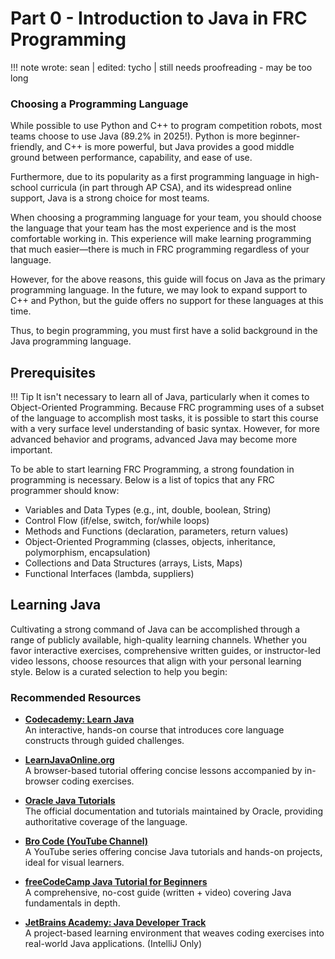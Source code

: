 # Part 0 - Introduction to Java in FRC Programming

!!! note
    wrote: sean | edited: tycho | still needs proofreading - may be too long

### Choosing a Programming Language
While possible to use Python and C++ to program competition robots, most teams choose to use Java (89.2% in 2025!). Python is more beginner-friendly, and C++ is more powerful, but Java provides a good middle ground between performance, capability, and ease of use. 

Furthermore, due to its popularity as a first programming language in high-school curricula (in part through AP CSA), and its widespread online support, Java is a strong choice for most teams. 

When choosing a programming language for your team, you should choose the language that your team has the most experience and is the most comfortable working in. This experience will make learning programming that much easier—there is much in FRC programming regardless of your language. 

However, for the above reasons, this guide will focus on Java as the primary programming language. In the future, we may look to expand support to C++ and Python, but the guide offers no support for these languages at this time. 

Thus, to begin programming, you must first have a solid background in the Java programming language.


## Prerequisites
!!! Tip
    It isn't necessary to learn all of Java, particularly when it comes to Object-Oriented Programming. Because FRC programming uses of a subset of the language to accomplish most tasks, it is possible to start this course with a very surface level understanding of basic syntax. However, for more advanced behavior and programs, advanced Java may become more important. 


To be able to start learning FRC Programming, a strong foundation in programming is necessary. Below is a list of topics that any FRC programmer should know:

 - Variables and Data Types (e.g., int, double, boolean, String)
 - Control Flow (if/else, switch, for/while loops)
 - Methods and Functions (declaration, parameters, return values)
 - Object-Oriented Programming (classes, objects, inheritance, polymorphism, encapsulation)
 - Collections and Data Structures (arrays, Lists, Maps)
 - Functional Interfaces (lambda, suppliers)

## Learning Java

Cultivating a strong command of Java can be accomplished through a range of publicly available, high-quality learning channels. Whether you favor interactive exercises, comprehensive written guides, or instructor-led video lessons, choose resources that align with your personal learning style. Below is a curated selection to help you begin:

### Recommended Resources

- **[Codecademy: Learn Java](https://www.codecademy.com/learn/learn-java)**  
  An interactive, hands-on course that introduces core language constructs through guided challenges.

- **[LearnJavaOnline.org](https://www.learnjavaonline.org/)**  
  A browser-based tutorial offering concise lessons accompanied by in-browser coding exercises.

- **[Oracle Java Tutorials](https://docs.oracle.com/javase/tutorial/)**  
  The official documentation and tutorials maintained by Oracle, providing authoritative coverage of the language.

- **[Bro Code (YouTube Channel)](https://www.youtube.com/watch?v=23HFxAPyJ9U&list=PLZPZq0r_RZOOj_NOZYq_R2PECIMglLemc)**  
  A YouTube series offering concise Java tutorials and hands-on projects, ideal for visual learners.

- **[freeCodeCamp Java Tutorial for Beginners](https://www.freecodecamp.org/news/the-java-handbook/)**  
  A comprehensive, no-cost guide (written + video) covering Java fundamentals in depth.

- **[JetBrains Academy: Java Developer Track](https://academy.jetbrains.com/course/18905-java-for-beginners)**  
  A project-based learning environment that weaves coding exercises into real-world Java applications. (IntelliJ Only)